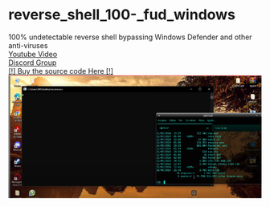 # reverse_shell_100-_fud_windows<br>
100% undetectable reverse shell bypassing Windows Defender and other anti-viruses
<br>
<a href="https://youtu.be/ecNpm13Ce2E">Youtube Video</a>
<br>
<a href="https://discord.gg/8XRKZGyfM7">Discord Group</a>
<br>
<a href="https://livepix.gg/whoami">[!] Buy the source code Here [!]</a>
<img src="imgs/print.png">

